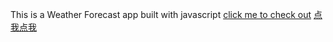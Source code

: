 This is a Weather Forecast app built with javascript
[click me to check out](http://tupulin.com/www/WF/)
[点我点我](http://tupulin.com/www/WF/)
